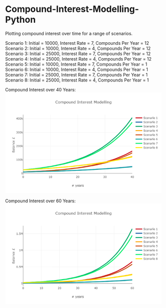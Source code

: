# Compound-Interest-Modelling-Python
Plotting compound interest over time for a range of scenarios.

Scenario 1: Initial = 10000, Interest Rate = 7, Compounds Per Year = 12
Scenario 2: Initial = 10000, Interest Rate = 4, Compounds Per Year = 12
Scenario 3: Initial = 25000, Interest Rate = 7, Compounds Per Year = 12
Scenario 4: Initial = 25000, Interest Rate = 4, Compounds Per Year = 12
Scenario 5: Initial = 10000, Interest Rate = 7, Compounds Per Year = 1
Scenario 6: Initial = 10000, Interest Rate = 4, Compounds Per Year = 1
Scenario 7: Initial = 25000, Interest Rate = 7, Compounds Per Year = 1
Scenario 8: Initial = 25000, Interest Rate = 4, Compounds Per Year = 1

Compound Interest over 40 Years:
![Resulting Plot Image - 40 Years](/CompoundInterest40Years.png?raw=true "Compound Interest 40 Years")

Compound Interest over 60 Years:
![Resulting Plot Image - 60 Years](/CompoundInterest60Years.png?raw=true "Compound Interest 60 Years")
